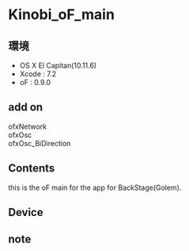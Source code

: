 # Kinobi_oF_main #

## 環境 ##
*	OS X El Capitan(10.11.6)
*	Xcode : 7.2
*	oF : 0.9.0

## add on ##
ofxNetwork  
ofxOsc  
ofxOsc_BiDirection  

## Contents ##
this is the oF main for the app for BackStage(Golem).  

## Device ##


## note ##






